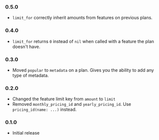 ### 0.5.0

- `limit_for` correctly inherit amounts from features on previous plans.

### 0.4.0

- `limit_for` returns `0` instead of `nil` when called with a feature the plan doesn't have.

### 0.3.0

- Moved `popular` to `metadata` on a plan. Gives you the ability to add any type of metadata.

### 0.2.0

- Changed the feature limit key from `amount` to `limit`
- Removed `monthly_pricing_id` and `yearly_pricing_id`. Use `pricing_id(name: ...)` instead.

### 0.1.0

- Initial release
